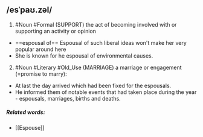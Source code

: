 ## /esˈpaʊ.zəl/ 
1. #Noun  #Formal
(SUPPORT)
the act of becoming involved with or supporting an activity or opinion

- ==espousal of==
Espousal of such liberal ideas won't make her very popular around here
- She is known for he espousal of environmental causes.

2. #Noun #Literary #Old_Use 
(MARRIAGE)
a marriage or engagement (=promise to marry):
- At last the day arrived which had been fixed for the espousals.
- He informed them of notable events that had taken place during the year - espousals, marriages, births and deaths.
##### Related words:
- [[Espouse]]